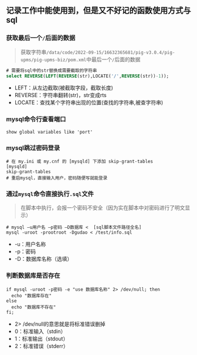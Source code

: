 ## 记录工作中能使用到，但是又不好记的函数使用方式与sql

### 获取最后一个`/`后面的数据
> 获取字符串`/data/code/2022-09-15/16632365681/pig-v3.0.4/pig-upms/pig-upms-biz/pom.xml`中最后一个`/`后面的数据
```sql
# 需要将sql中的str替换成需要截取的字符串
select REVERSE(LEFT(REVERSE(str),LOCATE('/',REVERSE(str))-1));
```
* LEFT：从左边截取(被截取字段，截取长度)
* REVERSE：字符串翻转(str)，str变成rts
* LOCATE：查找某个字符串出现的位置(查找的字符串,被查字符串)

### mysql命令行查看端口
```shell
show global variables like 'port'
```

### mysql跳过密码登录
```shell
# 在 my.ini 或 my.cnf 的 [mysqld] 下添加 skip-grant-tables
[mysqld]
skip-grant-tables
# 重启mysql，直接输入用户，密码随便写就能登录
```

### 通过`mysql`命令直接执行`.sql`文件
> 在脚本中执行，会报一个密码不安全（因为实在脚本中对密码进行了明文显示）
```shell
# mysql –u用户名 –p密码 –D数据库 <  [sql脚本文件路径全名]
mysql -uroot -prootroot -Dgudao < /test/info.sql
```
* -u：用户名称
* -p：密码
* -D：数据库名称（选填）

### 判断数据库是否存在
```shell
if mysql -uroot -p密码 -e "use 数据库名称" 2> /dev/null; then
  echo "数据库存在"
else
  echo "数据库不存在"
fi;
```
* 2> /dev/null的意思就是将标准错误删掉
* 0：标准输入（stdin）
* 1：标准输出（stdout）
* 2：标准错误（stderr）